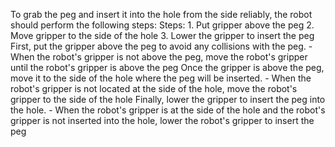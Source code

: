 To grab the peg and insert it into the hole from the side reliably, the robot should perform the following steps:
    Steps: 1. Put gripper above the peg  2. Move gripper to the side of the hole  3. Lower the gripper to insert the peg
    First, put the gripper above the peg to avoid any collisions with the peg.
    - When the robot's gripper is not above the peg, move the robot's gripper until the robot's gripper is above the peg
    Once the gripper is above the peg, move it to the side of the hole where the peg will be inserted.
    - When the robot's gripper is not located at the side of the hole, move the robot's gripper to the side of the hole
    Finally, lower the gripper to insert the peg into the hole.
    - When the robot's gripper is at the side of the hole and the robot's gripper is not inserted into the hole, lower the robot's gripper to insert the peg
